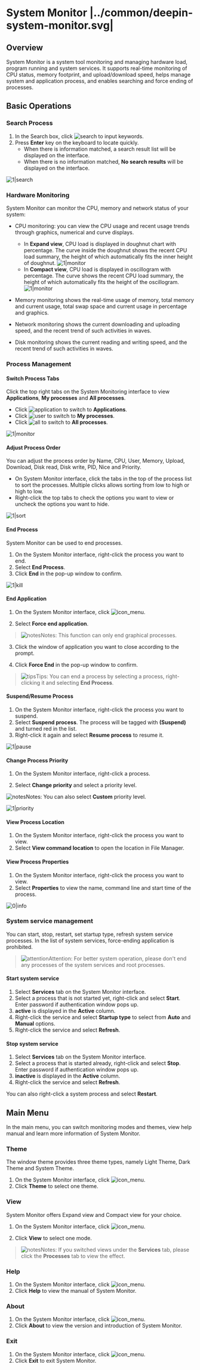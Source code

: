 # System Monitor |../common/deepin-system-monitor.svg|

## Overview

System Monitor is a system tool monitoring and managing hardware load, program running and system services. It supports real-time monitoring of CPU status, memory footprint, and upload/download speed, helps manage system and application process, and enables searching and force ending of processes.


## Basic Operations

### Search Process

1. In the Search box, click ![search](icon/search.svg) to input keywords. 
2. Press **Enter** key on the keyboard to locate quickly. 
   - When there is information matched, a search result list will be displayed on the interface.
   - When there is no information matched, **No search results** will be displayed on the interface.

![1|search](jpg/search.png)



### Hardware Monitoring

System Monitor can monitor the CPU, memory and network status of your system:

- CPU monitoring: you can view the CPU usage and recent usage trends through graphics, numerical and curve displays.

  - In **Expand view**, CPU load is displayed in doughnut chart with percentage. The curve inside the doughnut shows the recent CPU load summary, the height of which automatically fits the inner height of doughnut. 
  ![1|monitor](jpg/expand.png)
  - In **Compact view**, CPU load is displayed in oscillogram with percentage. The curve shows the recent CPU load summary, the height of which automatically fits the height of the oscillogram. 
  ![1|monitor](jpg/compact.png)
- Memory monitoring shows the real-time usage of memory, total memory and current usage, total swap space and current usage in percentage and graphics.
- Network monitoring shows the current downloading and uploading speed, and the recent trend of such activities in waves.
- Disk monitoring shows the current reading and writing speed, and the recent trend of such activities in waves.


### Process Management

#### Switch Process Tabs

Click the top right tabs on the System Monitoring interface to view **Applications**, **My processes** and **All processes**.

- Click ![application](jpg/app-process.png) to switch to **Applications**. 
- Click ![user](jpg/my-process.png) to switch to **My processes**. 
- Click ![all](jpg/all-process.png) to switch to **All processes**.

![1|monitor](jpg/tab-switch.png)

#### Adjust Process Order

You can adjust the process order by Name, CPU, User, Memory, Upload, Download, Disk read, Disk write, PID, Nice and Priority.

- On System Monitor interface, click the tabs in the top of the process list to sort the processes. Multiple clicks allows sorting from low to high or high to low.
- Right-click the top tabs to check the options you want to view or uncheck the options you want to hide.

![1|sort](jpg/sort.png)


#### End Process

System Monitor can be used to end processes.

1. On the System Monitor interface, right-click the process you want to end.
2. Select **End Process**.
3. Click **End** in the pop-up window to confirm.

![1|kill](jpg/kill.png)

#### End Application

1. On the System Monitor interface, click ![icon_menu](icon/icon_menu.svg).

2. Select **Force end application**.
> ![notes](icon/notes.svg)Notes: This function can only end graphical processes.

3. Click the window of application you want to close according to the prompt.

4. Click **Force End** in the pop-up window to confirm.

> ![tips](icon/tips.svg)Tips: You can end a process by selecting a process, right-clicking it and selecting **End Process**. 


#### Suspend/Resume Process

1. On the System Monitor interface, right-click the process you want to suspend.
2. Select **Suspend process**. The process will be tagged with **(Suspend)** and turned red in the list. 
3. Right-click it again and select **Resume process** to resume it.

![1|pause](jpg/pause.png)


#### Change Process Priority 

1. On the System Monitor interface, right-click a process.

2. Select **Change priority** and select a priority level.

![notes](icon/notes.svg)Notes: You can also select **Custom** priority level.

![1|priority](jpg/priority.png)


#### View Process Location

1. On the System Monitor interface, right-click the process you want to view.
2. Select **View command location** to open the location in File Manager. 

#### View Process Properties

1. On the System Monitor interface, right-click the process you want to view.
2. Select **Properties** to view the name, command line and start time of the process.

![0|info](jpg/info.png)

### System service management

You can start, stop, restart, set startup type, refresh system service processes.
In the list of system services, force-ending application is prohibited.

>![attention](icon/attention.svg)Attention: For better system operation, please don't end any processes of the system services and root processes.

#### Start system service
1. Select **Services** tab on the System Monitor interface.
2. Select a process that is not started yet, right-click and select **Start**. Enter password if authentication window pops up.
3. **active** is displayed in the **Active** column.
4. Right-click the service and select **Startup type** to select from **Auto** and **Manual** options.
5. Right-click the service and select **Refresh**.

#### Stop system service

1. Select **Services** tab on the System Monitor interface.
2. Select a process that is started already, right-click and select **Stop**. Enter password if authentication window pops up.
3. **inactive** is displayed in the **Active** column.
4. Right-click the service and select **Refresh**.

You can also right-click a system process and select **Restart**. 

## Main Menu

In the main menu, you can switch monitoring modes and themes, view help manual and learn more information of System Monitor.

### Theme

The window theme provides three theme types, namely Light Theme, Dark Theme and System Theme.

1. On the System Monitor interface, click ![icon_menu](icon/icon_menu.svg).
2. Click **Theme** to select one theme.

### View

System Monitor offers Expand view and Compact view for your choice.

1. On the System Monitor interface, click ![icon_menu](icon/icon_menu.svg).

2. Click **View** to select one mode.

> ![notes](icon/notes.svg)Notes: If you switched views under the **Services** tab, please click the **Processes** tab to view the effect.


### Help

1. On the System Monitor interface, click ![icon_menu](icon/icon_menu.svg).
2. Click **Help** to view the manual of System Monitor.

### About

1.  On the System Monitor interface, click ![icon_menu](icon/icon_menu.svg).
2.  Click **About** to view the version and introduction of System Monitor.

### Exit

1. On the System Monitor interface, click ![icon_menu](icon/icon_menu.svg).
2. Click **Exit** to exit System Monitor.
